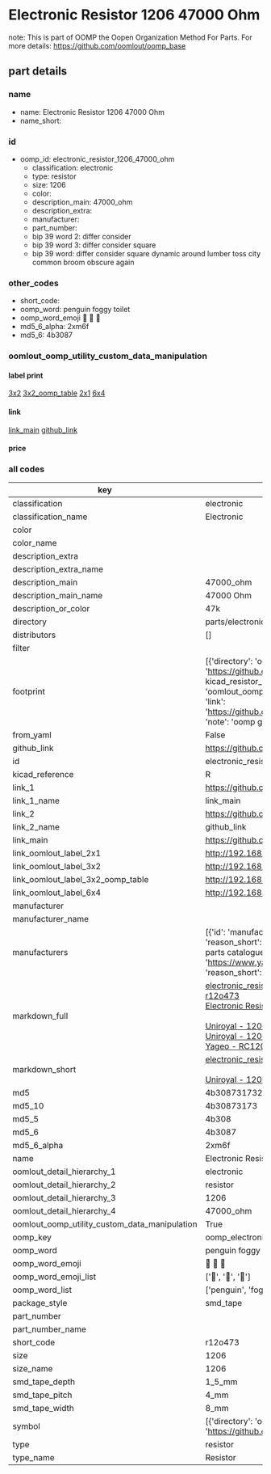 # Electronic Resistor 1206 47000 Ohm  

note: This is part of OOMP the Oopen Organization Method For Parts. For more details: https://github.com/oomlout/oomp_base

##  part details





### name
* name: Electronic Resistor 1206 47000 Ohm
* name_short: 
### id
* oomp_id: electronic_resistor_1206_47000_ohm
  * classification: electronic
  * type: resistor
  * size: 1206
  * color: 
  * description_main: 47000_ohm
  * description_extra: 
  * manufacturer: 
  * part_number: 
  * bip 39 word 2: differ consider
  * bip 39 word 3: differ consider square
  * bip 39 word: differ consider square dynamic around lumber toss city common broom obscure again

### other_codes
* short_code: 
* oomp_word: penguin foggy toilet
* oomp_word_emoji :penguin: :foggy: :toilet:
* md5_6_alpha: 2xm6f
* md5_6: 4b3087






### oomlout_oomp_utility_custom_data_manipulation
#### label print
[3x2](http://192.168.1.245:1112/?label=oomp%202xm6f)
[3x2_oomp_table](http://192.168.1.107:1112/?label=oomp%202xm6f)
[2x1](http://192.168.1.242:1112/?label=oomp%202xm6f)
[6x4](http://192.168.1.55:1112/?label=oomp%202xm6f)    

#### link

[link_main](https://github.com/oomlout/oomlout_oomp_current_version_messy/tree/main/parts/electronic_resistor_1206_47000_ohm) [github_link](https://github.com/oomlout/oomlout_oomp_part_src/tree/main/parts/electronic_resistor_1206_47000_ohm)                             

#### price







### all codes 
| key | value |  
| --- | --- |  
| classification | electronic |  
| classification_name | Electronic |  
| color |  |  
| color_name |  |  
| description_extra |  |  
| description_extra_name |  |  
| description_main | 47000_ohm |  
| description_main_name | 47000 Ohm |  
| description_or_color | 47k |  
| directory | parts/electronic_resistor_1206_47000_ohm |  
| distributors | [] |  
| filter |  |  
| footprint | [{'directory': 'oomlout_oomp_footprint_bot/footprints/kicad_resistor_smd_r_1206_3216metric//working/working.kicad_mod', 'index': 0, 'link': 'https://github.com/oomlout/oomlout_oomp_footprint_bot/tree/main/foootprntss/kicad_resistor_smd_r_1206_3216metric', 'note': 'source footprint kicad_resistor_smd_r_1206_3216metric', 'oomp_key': 'oomp_kicad_resistor_smd_r_1206_3216metric'}, {'directory': 'oomlout_oomp_footprint_bot/footprints/oomlout_oomlout_oomp_part_footprints_r12o473_electronic_resistor_1206_47000_ohm//working/working.kicad_mod', 'index': 1, 'link': 'https://github.com/oomlout/oomlout_oomp_footprint_bot/tree/main/foootprntss/oomlout_oomlout_oomp_part_footprints_r12o473_electronic_resistor_1206_47000_ohm', 'note': 'oomp generated footprint', 'oomp_key': 'oomp_oomlout_oomlout_oomp_part_footprints_r12o473_electronic_resistor_1206_47000_ohm'}] |  
| from_yaml | False |  
| github_link | https://github.com/oomlout/oomlout_oomp_part_src/tree/main/parts/electronic_resistor_1206_47000_ohm |  
| id | electronic_resistor_1206_47000_ohm |  
| kicad_reference | R |  
| link_1 | https://github.com/oomlout/oomlout_oomp_current_version_messy/tree/main/parts/electronic_resistor_1206_47000_ohm |  
| link_1_name | link_main |  
| link_2 | https://github.com/oomlout/oomlout_oomp_part_src/tree/main/parts/electronic_resistor_1206_47000_ohm |  
| link_2_name | github_link |  
| link_main | https://github.com/oomlout/oomlout_oomp_current_version_messy/tree/main/parts/electronic_resistor_1206_47000_ohm |  
| link_oomlout_label_2x1 | http://192.168.1.242:1112/?label=oomp%202xm6f |  
| link_oomlout_label_3x2 | http://192.168.1.245:1112/?label=oomp%202xm6f |  
| link_oomlout_label_3x2_oomp_table | http://192.168.1.107:1112/?label=oomp%202xm6f |  
| link_oomlout_label_6x4 | http://192.168.1.55:1112/?label=oomp%202xm6f |  
| manufacturer |  |  
| manufacturer_name |  |  
| manufacturers | [{'id': 'manufacturer_uniroyal', 'link': '', 'name': 'Uniroyal', 'note': {'reason': 'did this one first, but not in jlc pcb basic parts and 1 percent are and they are the same price', 'reason_short': 'not in jlc basic parts'}, 'part_number': '1206W4J0473T5E'}, {'id': 'manufacturer_uniroyal', 'link': '', 'name': 'Uniroyal', 'note': {'reason': 'in the jlc basic parts catalogue', 'reason_short': 'jlc basic part'}, 'part_number': '1206W4F4702T5E'}, {'id': 'manufacturer_yageo', 'link': 'https://www.yageo.com/en/Chart/Download/pdf/RC1206JR-0747KL', 'name': 'Yageo', 'note': {'reason': 'yageo is a commonly cross referenced part number', 'reason_short': 'available everywhere'}, 'part_number': 'RC1206JR-0747KL'}] |  
| markdown_full | [electronic_resistor_1206_47000_ohm](https://github.com/oomlout/oomlout_oomp_current_version_messy/tree/main/parts/electronic_resistor_1206_47000_ohm)<br>[r12o473](https://github.com/oomlout/oomlout_oomp_current_version_messy/tree/main/parts/electronic_resistor_1206_47000_ohm)<br>[Electronic Resistor 1206 47000 Ohm](https://github.com/oomlout/oomlout_oomp_current_version_messy/tree/main/parts/electronic_resistor_1206_47000_ohm)<br><br>[Uniroyal - 1206W4J0473T5E- not in jlc basic parts]() [(L)  ](https://www.lcsc.com/search?q=1206W4J0473T5E)[(D)  ](https://www.digikey.com/en/products?keywords=1206W4J0473T5E)[(M)  ](https://www.mouser.com/Search/Refine?Keyword=1206W4J0473T5E)[(N)  ](https://www.newark.com/search?st=1206W4J0473T5E)[(SZ)  ](https://so.szlcsc.com/global.html?k=1206W4J0473T5E)<br>[Uniroyal - 1206W4F4702T5E- jlc basic part]() [(L)  ](https://www.lcsc.com/search?q=1206W4F4702T5E)[(D)  ](https://www.digikey.com/en/products?keywords=1206W4F4702T5E)[(M)  ](https://www.mouser.com/Search/Refine?Keyword=1206W4F4702T5E)[(N)  ](https://www.newark.com/search?st=1206W4F4702T5E)[(SZ)  ](https://so.szlcsc.com/global.html?k=1206W4F4702T5E)<br>[Yageo - RC1206JR-0747KL- available everywhere](https://www.yageo.com/en/Chart/Download/pdf/RC1206JR-0747KL) [(L)  ](https://www.lcsc.com/search?q=RC1206JR-0747KL)[(D)  ](https://www.digikey.com/en/products?keywords=RC1206JR-0747KL)[(M)  ](https://www.mouser.com/Search/Refine?Keyword=RC1206JR-0747KL)[(N)  ](https://www.newark.com/search?st=RC1206JR-0747KL)[(SZ)  ](https://so.szlcsc.com/global.html?k=RC1206JR-0747KL)<br> |  
| markdown_short | [electronic_resistor_1206_47000_ohm](https://github.com/oomlout/oomlout_oomp_current_version_messy/tree/main/parts/electronic_resistor_1206_47000_ohm)<br><br>[Uniroyal - 1206W4J0473T5E- not in jlc basic parts]()[Uniroyal - 1206W4F4702T5E- jlc basic part]()[Yageo - RC1206JR-0747KL- available everywhere](https://www.yageo.com/en/Chart/Download/pdf/RC1206JR-0747KL) |  
| md5 | 4b30873173297cb61386144da6cbd1ee |  
| md5_10 | 4b30873173 |  
| md5_5 | 4b308 |  
| md5_6 | 4b3087 |  
| md5_6_alpha | 2xm6f |  
| name | Electronic Resistor 1206 47000 Ohm |  
| oomlout_detail_hierarchy_1 | electronic |  
| oomlout_detail_hierarchy_2 | resistor |  
| oomlout_detail_hierarchy_3 | 1206 |  
| oomlout_detail_hierarchy_4 | 47000_ohm |  
| oomlout_oomp_utility_custom_data_manipulation | True |  
| oomp_key | oomp_electronic_resistor_1206_47000_ohm |  
| oomp_word | penguin foggy toilet |  
| oomp_word_emoji | :penguin: :foggy: :toilet: |  
| oomp_word_emoji_list | [':penguin:', ':foggy:', ':toilet:'] |  
| oomp_word_list | ['penguin', 'foggy', 'toilet'] |  
| package_style | smd_tape |  
| part_number |  |  
| part_number_name |  |  
| short_code | r12o473 |  
| size | 1206 |  
| size_name | 1206 |  
| smd_tape_depth | 1_5_mm |  
| smd_tape_pitch | 4_mm |  
| smd_tape_width | 8_mm |  
| symbol | [{'directory': 'oomlout_oomp_symbol_bot/symbols/kicad_device_r//working/working.kicad_sym', 'index': 0, 'link': 'https://github.com/oomlout/oomlout_oomp_symbol_bot/tree/main/symbols/kicad_device_r', 'oomp_key': 'oomp_kicad_device_r'}] |  
| type | resistor |  
| type_name | Resistor |  
